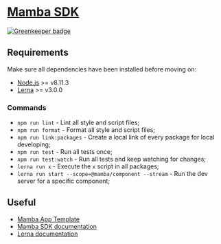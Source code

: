 # [Mamba SDK](https://mambasdk-docs.stone.com.br/)

[![Greenkeeper badge](https://badges.greenkeeper.io/stone-payments/pos-mamba-sdk.svg)](https://greenkeeper.io/)

## Requirements

Make sure all dependencies have been installed before moving on:

* [Node.js](http://nodejs.org/) >= v8.11.3
* [Lerna](https://github.com/lerna/lerna) >= v3.0.0

### Commands

* `npm run lint` - Lint all style and script files;
* `npm run format` - Format all style and script files;
* `npm run link:packages` - Create a local link of every package for local developing;
* `npm run test` - Run all tests once;
* `npm run test:watch` - Run all tests and keep watching for changes;
* `lerna run x` - Execute the `x` script in all packages;
* `lerna run start --scope=@mamba/component --stream` - Run the dev server for a specific component;

## Useful

* [Mamba App Template](https://github.com/stone-payments/pos-mamba-app-template)
* [Mamba SDK documentation](https://mambasdk-docs.stone.com.br/)
* [Lerna documentation](https://github.com/lerna/lerna#readme)